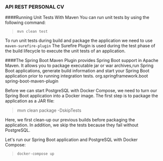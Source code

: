 ### API REST PERSONAL CV

####Running Unit Tests With Maven
You can run unit tests by using the following command:
> `mvn clean test`

To run unit tests during build and package the application we need to use `maven-surefire-plugin`
The Surefire Plugin is used during the test phase of the build lifecycle to execute the unit tests of an application.

####The Spring Boot Maven Plugin provides Spring Boot support in Apache Maven. It allows you to package executable jar or war archives,run Spring Boot applications, generate build information and start your Spring Boot application prior to running integration tests.
    <build>
		<plugins>
			<plugin>
				<groupId>org.springframework.boot</groupId>
				<artifactId>spring-boot-maven-plugin</artifactId>
			</plugin>
		</plugins>
	</build>

Before we can start PostgreSQL with Docker Compose, we need to turn our Spring Boot application into a Docker image.
The first step is to package the application as a JAR file:
> mvn clean package -DskipTests

Here, we first clean-up our previous builds before packaging the application. In addition, we skip the tests because they fail without PostgreSQL.

Let's run our Spring Boot application and PostgreSQL with Docker Compose:
> `docker-compose up`